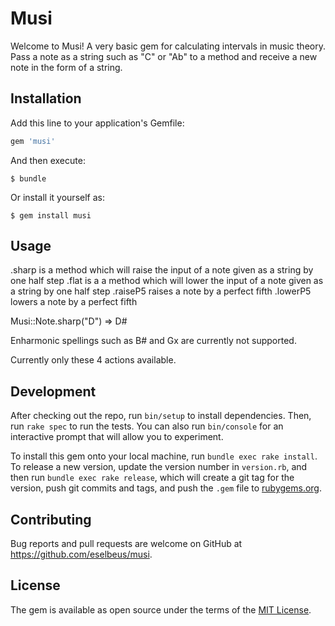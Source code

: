 # Musi

Welcome to Musi! A very basic gem for calculating intervals in music theory. Pass a note as a string such as "C" or "Ab" to a method and receive a new note in the form of a string.


## Installation

Add this line to your application's Gemfile:

```ruby
gem 'musi'
```

And then execute:

    $ bundle

Or install it yourself as:

    $ gem install musi

## Usage

.sharp is a method which will raise the input of a note given as a string by one half step
.flat is a a method which will lower the input of a note given as a string by one half step
.raiseP5 raises a note by a perfect fifth
.lowerP5 lowers a note by a perfect fifth

Musi::Note.sharp("D") => D#

Enharmonic spellings such as B# and Gx are currently not supported.

Currently only these 4 actions available.

## Development

After checking out the repo, run `bin/setup` to install dependencies. Then, run `rake spec` to run the tests. You can also run `bin/console` for an interactive prompt that will allow you to experiment.

To install this gem onto your local machine, run `bundle exec rake install`. To release a new version, update the version number in `version.rb`, and then run `bundle exec rake release`, which will create a git tag for the version, push git commits and tags, and push the `.gem` file to [rubygems.org](https://rubygems.org).

## Contributing

Bug reports and pull requests are welcome on GitHub at https://github.com/eselbeus/musi.

## License

The gem is available as open source under the terms of the [MIT License](https://opensource.org/licenses/MIT).
